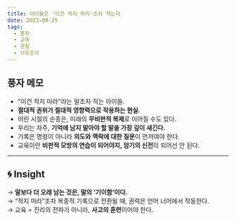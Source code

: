 ```yaml
---
title: 아이들은 '이건 적지 마라'조차 적는다
date: 2023-08-25
tags:
  - 풍자
  - 교육
  - 관찰
  - 사유조각
---
```


## 풍자 메모

- "이건 적지 마라"라는 말조차 적는 아이들.
- **절대적 권위가 절대적 영향력으로 작용하는 현실.**
- 어린 시절의 순종은, 미래의 **무비판적 복제**로 이어질 수도 있다.
- 우리는 자주, **기억에 남지 말아야 할 말을 가장 깊이 새긴다.**
- 기록은 명령이 아니라 **의도와 맥락에 대한 질문**이 먼저여야 한다.
- 교육이란 **비판적 모방의 연습이 되어야지, 암기의 신전**이 되어선 안 된다.

---

## 🌀 Insight

→ **말보다 더 오래 남는 것은, 말의 ‘기이함’이다.**  
→ “적지 마라”조차 복종적 기록으로 전환될 때, 권력은 언어 너머에서 작동한다.  
→ 교육 = 진리의 전파가 아니라, **사고의 훈련**이어야 한다.
